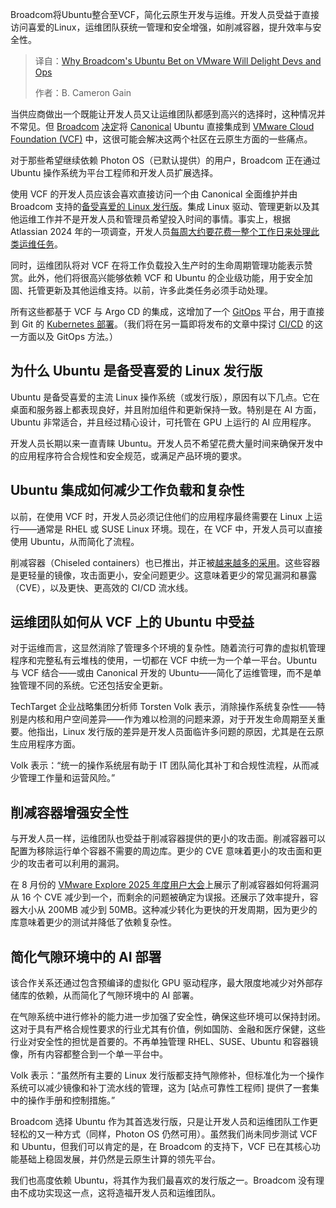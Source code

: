 <!--
title: 博通押宝VMware版Ubuntu：开发运维双狂喜的秘密
cover: https://cdn.thenewstack.io/media/2025/10/6cb9b0cb-devs-ops-broadcom-2.jpg
summary: Broadcom将Ubuntu整合至VCF，简化云原生开发与运维。开发人员受益于直接访问喜爱的Linux，运维团队获统一管理和安全增强，如削减容器，提升效率与安全性。
-->

Broadcom将Ubuntu整合至VCF，简化云原生开发与运维。开发人员受益于直接访问喜爱的Linux，运维团队获统一管理和安全增强，如削减容器，提升效率与安全性。

> 译自：[Why Broadcom's Ubuntu Bet on VMware Will Delight Devs and Ops](https://thenewstack.io/why-broadcoms-ubuntu-bet-on-vmware-will-delight-devs-and-ops/)
> 
> 作者：B. Cameron Gain

当供应商做出一个既能让开发人员又让运维团队都感到高兴的选择时，这种情况并不常见。但 [Broadcom](https://www.broadcom.com/) [决定](https://blogs.vmware.com/cloud-foundation/2025/08/26/broadcom-canonical-partnership/)将 [Canonical](https://canonical.com/) Ubuntu 直接集成到 [VMware Cloud Foundation (VCF)](https://www.vmware.com/products/cloud-infrastructure/vmware-cloud-foundation) 中，这很可能会解决这两个社区在云原生方面的一些痛点。

对于那些希望继续依赖 Photon OS（已默认提供）的用户，Broadcom 正在通过 Ubuntu 操作系统为平台工程师和开发人员扩展选择。

使用 VCF 的开发人员应该会喜欢直接访问一个由 Canonical 全面维护并由 Broadcom 支持的[备受喜爱的 Linux 发行版](https://thenewstack.io/10-reasons-to-choose-ubuntu-server-over-the-competition/)。集成 Linux 驱动、管理更新以及其他运维工作并不是开发人员和管理员希望投入时间的事情。事实上，根据 Atlassian 2024 年的一项调查，开发人员[每周大约要花费一整个工作日来处理此类运维任务](https://thenewstack.io/why-do-developers-lose-1-day-a-week-to-inefficiencies/)。

同时，运维团队将对 VCF 在将工作负载投入生产时的生命周期管理功能表示赞赏。此外，他们将很高兴能够依赖 VCF 和 Ubuntu 的企业级功能，用于安全加固、托管更新及其他运维支持。以前，许多此类任务必须手动处理。

所有这些都基于 VCF 与 Argo CD 的集成，这增加了一个 [GitOps](https://thenewstack.io/webinar/the-state-of-gitops-2025-key-findings-and-what-they-mean-to-you/) 平台，用于直接到 Git 的 [Kubernetes 部署](https://thenewstack.io/streamlining-kubernetes-implementation-with-gitops-best-practices/)。（我们将在另一篇即将发布的文章中探讨 [CI/CD](https://thenewstack.io/introduction-to-ci-cd/) 的这一方面以及 GitOps 方法。）

## 为什么 Ubuntu 是备受喜爱的 Linux 发行版

Ubuntu 是备受喜爱的主流 Linux 操作系统（或发行版），原因有以下几点。它在桌面和服务器上都表现良好，并且附加组件和更新保持一致。特别是在 AI 方面，Ubuntu 非常适合，并且经过精心设计，可托管在 GPU 上运行的 AI 应用程序。

开发人员长期以来一直青睐 Ubuntu。开发人员不希望花费大量时间来确保开发中的应用程序符合合规性和安全规范，或满足产品环境的要求。

## Ubuntu 集成如何减少工作负载和复杂性

以前，在使用 VCF 时，开发人员必须记住他们的应用程序最终需要在 Linux 上运行——通常是 RHEL 或 SUSE Linux 环境。现在，在 VCF 中，开发人员可以直接使用 Ubuntu，从而简化了流程。

削减容器（Chiseled containers）也已推出，并正被[越来越多的采用](https://canonical.com/blog/chiseled-ubuntu-containers-openjre)。这些容器是更轻量的镜像，攻击面更小，安全问题更少。这意味着更少的常见漏洞和暴露（CVE），以及更快、更高效的 CI/CD 流水线。

## 运维团队如何从 VCF 上的 Ubuntu 中受益

对于运维而言，这显然消除了管理多个环境的复杂性。随着流行可靠的虚拟机管理程序和完整私有云堆栈的使用，一切都在 VCF 中统一为一个单一平台。Ubuntu 与 VCF 结合——或由 Canonical 开发的 Ubuntu——简化了运维管理，而不是单独管理不同的系统。它还包括安全更新。

TechTarget 企业战略集团分析师 Torsten Volk 表示，消除操作系统复杂性——特别是内核和用户空间差异——作为难以检测的问题来源，对于开发生命周期至关重要。他指出，Linux 发行版的差异是开发人员面临许多问题的原因，尤其是在云原生应用程序方面。

Volk 表示：“统一的操作系统层有助于 IT 团队简化其补丁和合规性流程，从而减少管理工作量和运营风险。”

## 削减容器增强安全性

与开发人员一样，运维团队也受益于削减容器提供的更小的攻击面。削减容器可以配置为移除运行单个容器不需要的周边库。更少的 CVE 意味着更小的攻击面和更少的攻击者可以利用的漏洞。

在 8 月份的 [VMware Explore 2025 年度用户大会](https://www.vmware.com/explore/video-library/video/6377276035112)上展示了削减容器如何将漏洞从 16 个 CVE 减少到一个，而剩余的问题被确定为误报。还展示了效率提升，容器大小从 200MB 减少到 50MB。这种减少转化为更快的开发周期，因为更少的库意味着更少的测试并降低了依赖复杂性。

## 简化气隙环境中的 AI 部署

该合作关系还通过包含预编译的虚拟化 GPU 驱动程序，最大限度地减少对外部存储库的依赖，从而简化了气隙环境中的 AI 部署。

在气隙系统中进行修补的能力进一步加强了安全性，确保这些环境可以保持封闭。这对于具有严格合规性要求的行业尤其有价值，例如国防、金融和医疗保健，这些行业对安全性的担忧是首要的。不再单独管理 RHEL、SUSE、Ubuntu 和容器镜像，所有内容都整合到一个单一平台中。

Volk 表示：“虽然所有主要的 Linux 发行版都支持气隙修补，但标准化为一个操作系统可以减少镜像和补丁流水线的管理，这为 [站点可靠性工程师] 提供了一套集中的操作手册和控制措施。”

Broadcom 选择 Ubuntu 作为其首选发行版，只是让开发人员和运维团队工作更轻松的又一种方式（同样，Photon OS 仍然可用）。虽然我们尚未同步测试 VCF 和 Ubuntu，但我们可以肯定的是，在 Broadcom 的支持下，VCF 已在其核心功能基础上稳固发展，并仍然是云原生计算的领先平台。

我们也高度依赖 Ubuntu，将其作为我们最喜欢的发行版之一。Broadcom 没有理由不成功实现这一点，这将造福开发人员和运维团队。